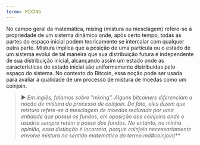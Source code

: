 ```yaml
---
termo: MIXING
---
```


No campo geral da matemática, mixing (mistura ou mesclagem) refere-se à propriedade de um sistema dinâmico onde, após certo tempo, todas as partes do espaço inicial podem teoricamente se intercalar com qualquer outra parte. Mistura implica que a posição de uma partícula ou o estado de um sistema evolui de tal maneira que sua distribuição futura é independente de sua distribuição inicial, alcançando assim um estado onde as características do estado inicial são uniformemente distribuídas pelo espaço do sistema. No contexto do Bitcoin, essa noção pode ser usada para avaliar a qualidade de um processo de mistura de moedas como um coinjoin.

> ► *Em inglês, falamos sobre "mixing". Alguns bitcoiners diferenciam a noção de mistura do processo de coinjoin. De fato, eles dizem que mistura refere-se à mesclagem de moedas realizada por uma entidade que possui os fundos, em oposição aos coinjoins onde o usuário sempre retém a posse dos fundos. No entanto, na minha opinião, essa distinção é incorreta, porque coinjoin necessariamente envolve mistura no sentido matemático do termo.md#coinjoin)***